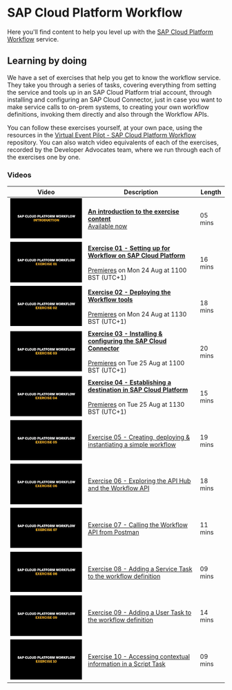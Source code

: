 # SAP Cloud Platform Workflow

Here you'll find content to help you level up with the [SAP Cloud Platform Workflow](https://help.sap.com/viewer/product/WORKFLOW_SERVICE/Cloud/en-US) service.

## Learning by doing

We have a set of exercises that help you get to know the workflow service. They take you through a series of tasks, covering everything from setting the service and tools up in an SAP Cloud Platform trial account, through installing and configuring an SAP Cloud Connector, just in case you want to make service calls to on-prem systems, to creating your own workflow definitions, invoking them directly and also through the Workflow APIs.

You can follow these exercises yourself, at your own pace, using the resources in the [Virtual Event Pilot - SAP Cloud Platform Workflow](https://github.com/SAP-samples/cloud-platform-workflow-virtual-event/) repository. You can also watch video equivalents of each of the exercises, recorded by the Developer Advocates team, where we run through each of the exercises one by one.

### Videos

| Video | Description | Length |
| - | - | - |
| [![Introduction](thumbnail-0.jpg)](https://youtu.be/KlNLbSxsM6s) | [**An introduction to the exercise content**](https://github.com/SAP-samples/cloud-platform-workflow-virtual-event) <br>[Available now]() | 05 mins |
| [![Exercise 01](thumbnail-1.jpg)](https://youtu.be/DyjM-VoRLjw)  | [**Exercise 01 - Setting up for Workflow on SAP Cloud Platform**](https://github.com/SAP-samples/cloud-platform-workflow-virtual-event/blob/master/exercises/01/readme.md) <br><br>[Premieres]() on Mon 24 Aug at 1100 BST (UTC+1) | 16 mins |
| [![Exercise 02](thumbnail-2.jpg)](https://youtu.be/tG_oUPs67CY) | [**Exercise 02 - Deploying the Workflow tools**](https://github.com/SAP-samples/cloud-platform-workflow-virtual-event/blob/master/exercises/02/readme.md) <br><br>[Premieres]() on Mon 24 Aug at 1130 BST (UTC+1) | 18 mins |
| [![Exercise 03](thumbnail-3.jpg)](https://youtu.be/JjiMA9gT8ss) | [**Exercise 03 - Installing & configuring the SAP Cloud Connector**](https://github.com/SAP-samples/cloud-platform-workflow-virtual-event/blob/master/exercises/03/readme.md) <br><br>[Premieres]() on Tue 25 Aug at 1100 BST (UTC+1)  | 20 mins |
| [![Exercise 04](thumbnail-4.jpg)](https://youtu.be/47XVi1B2KyI) | [**Exercise 04 - Establishing a destination in SAP Cloud Platform**](https://github.com/SAP-samples/cloud-platform-workflow-virtual-event/blob/master/exercises/04/readme.md) <br><br>[Premieres]() on Tue 25 Aug at 1130 BST (UTC+1) | 15 mins |
| [![Exercise 05](thumbnail-5.jpg)](https://youtu.be/P4EVoc-lmAI) | [Exercise 05 - Creating, deploying & instantiating a simple workflow](https://github.com/SAP-samples/cloud-platform-workflow-virtual-event/blob/master/exercises/05/readme.md) | 19 mins |
| [![Exercise 06](thumbnail-6.jpg)](https://youtu.be/SKfEfYOVQYA) | [Exercise 06 - Exploring the API Hub and the Workflow API](https://github.com/SAP-samples/cloud-platform-workflow-virtual-event/blob/master/exercises/06/readme.md) | 18 mins |
| [![Exercise 07](thumbnail-7.jpg)](https://youtu.be/TVirKnU86cw) | [Exercise 07 - Calling the Workflow API from Postman](https://github.com/SAP-samples/cloud-platform-workflow-virtual-event/blob/master/exercises/07/readme.md) | 11 mins |
| [![Exercise 08](thumbnail-8.jpg)](https://youtu.be/ZNg60jB8jik) | [Exercise 08 - Adding a Service Task to the workflow definition](https://github.com/SAP-samples/cloud-platform-workflow-virtual-event/blob/master/exercises/08/readme.md) | 09 mins |
| [![Exercise 09](thumbnail-9.jpg)](https://youtu.be/O0ye689G-1g) | [Exercise 09 - Adding a User Task to the workflow definition](https://github.com/SAP-samples/cloud-platform-workflow-virtual-event/blob/master/exercises/09/readme.md) | 14 mins |
| [![Exercise 10](thumbnail-10.jpg)](https://youtu.be/UDF1xHUpL2Y) | [Exercise 10 - Accessing contextual information in a Script Task](https://github.com/SAP-samples/cloud-platform-workflow-virtual-event/blob/master/exercises/10/readme.md) | 09 mins |
